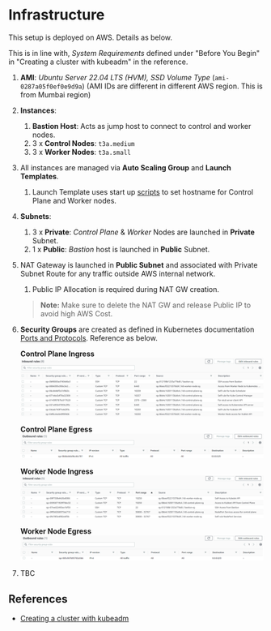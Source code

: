 # Infrastructure
This setup is deployed on AWS. Details as below.

This is in line with, _System Requirements_ defined under "Before You Begin" in "Creating a cluster with kubeadm" 
in the reference.

1. **AMI**: _Ubuntu Server 22.04 LTS (HVM), SSD Volume Type_ (`ami-0287a05f0ef0e9d9a`) (AMI IDs are different in different AWS region. This is from Mumbai region)
2. **Instances**:
   1. **Bastion Host**: Acts as jump host to connect to control and worker nodes.
   2. 3 x **Control Nodes**: `t3a.medium`
   3. 3 x **Worker Nodes**: `t3a.small`
3. All instances are managed via **Auto Scaling Group** and **Launch Templates**.
   1. Launch Template uses start up [scripts](scripts) to set hostname for Control Plane and Worker nodes.
4. **Subnets**:
   1. 3 x **Private**: _Control Plane_ & _Worker_ Nodes are launched in **Private** Subnet.
   2. 1 x **Public**: _Bastion_ host is launched in **Public** Subnet.
5. NAT Gateway is launched in **Public Subnet** and associated with Private Subnet Route for any traffic outside AWS internal network.
   1. Public IP Allocation is required during NAT GW creation.
   > **Note:** Make sure to delete the NAT GW and release Public IP to avoid high AWS Cost.

6. **Security Groups** are created as defined in Kubernetes documentation [Ports and Protocols](https://kubernetes.io/docs/reference/networking/ports-and-protocols/). Reference as below.
   
   **Control Plane Ingress**
   ![control plane ingress](../media/control_plane_ingress.png)

   **Control Plane Egress**
   ![control plane egress](../media/control_plane_egress.png)

   **Worker Node Ingress**
   ![worker node ingress](../media/worker_node_ingress.png)

   **Worker Node Egress**
   ![worker node egress](../media/worker_node_egress.png)

7. TBC

## References
- [Creating a cluster with kubeadm](https://v1-27.docs.kubernetes.io/docs/setup/production-environment/tools/kubeadm/create-cluster-kubeadm/)